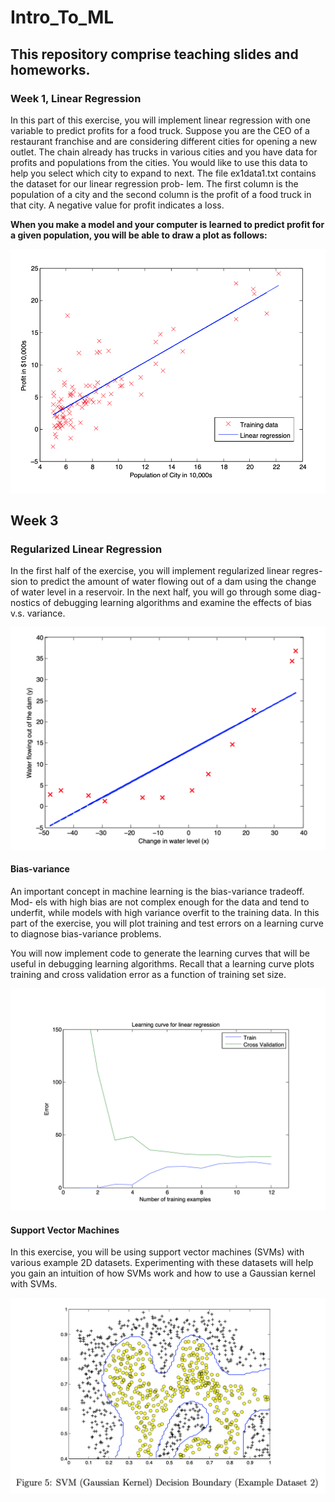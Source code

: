 # Intro_To_ML

## This repository comprise teaching slides and homeworks.

### Week 1, Linear Regression
In this part of this exercise, you will implement linear regression with one variable to predict profits for a food truck. Suppose you are the CEO of a restaurant franchise and are considering different cities for opening a new outlet. The chain already has trucks in various cities and you have data for profits and populations from the cities. You would like to use this data to help you select which city to expand to next.
The file ex1data1.txt contains the dataset for our linear regression prob- lem. The first column is the population of a city and the second column is the profit of a food truck in that city. A negative value for profit indicates a loss.

**When you make a model and your computer is learned to predict profit for a given population, you will be able to draw a plot as follows:** 

<img src="./week1/fig1.png" />

## Week 3 

### Regularized Linear Regression

In the first half of the exercise, you will implement regularized linear regres- sion to predict the amount of water flowing out of a dam using the change of water level in a reservoir. In the next half, you will go through some diag- nostics of debugging learning algorithms and examine the effects of bias v.s. variance.

<img src="./week3/fig2.png" />


#### Bias-variance

An important concept in machine learning is the bias-variance tradeoff. Mod- els with high bias are not complex enough for the data and tend to underfit, while models with high variance overfit to the training data. In this part of the exercise, you will plot training and test errors on a learning curve to diagnose bias-variance problems.

You will now implement code to generate the learning curves that will be useful in debugging learning algorithms. Recall that a learning curve plots training and cross validation error as a function of training set size.

<img src="./week3/fig3.png" />

#### Support Vector Machines

In this exercise, you will be using support vector machines (SVMs) with various example 2D datasets. Experimenting with these datasets will help you gain an intuition of how SVMs work and how to use a Gaussian kernel with SVMs.

<img src="./week3/fig4.png" />



